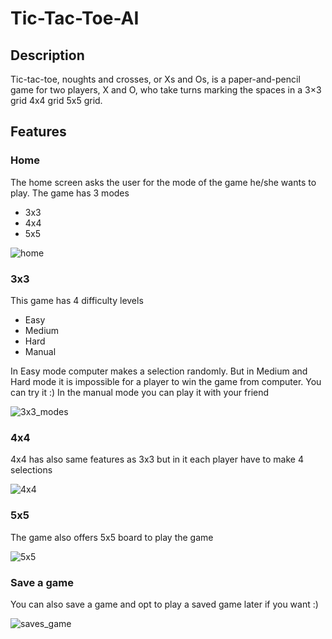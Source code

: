 # Tic-Tac-Toe-AI

## Description

Tic-tac-toe, noughts and crosses, or Xs and Os, is a paper-and-pencil game for two players, X and O, who take turns marking the spaces in a 3×3 grid 4x4 grid 5x5 grid.

## Features

### Home

The home screen asks the user for the mode of the game he/she wants to play. The game has 3 modes

* 3x3 
* 4x4
* 5x5

![home](https://user-images.githubusercontent.com/63522215/96503572-e7d20200-126c-11eb-9658-df9f4e20dd2a.png)

### 3x3

This game has 4 difficulty levels

* Easy
* Medium
* Hard 
* Manual

In Easy mode computer makes a selection randomly. But in Medium and Hard mode it is impossible for a player to win the game from computer. You can try it :)
In the manual mode you can play it with your friend


![3x3_modes](https://user-images.githubusercontent.com/63522215/96503582-ebfe1f80-126c-11eb-8131-68ee75c8ab79.png)

### 4x4

4x4 has also same features as 3x3 but in it each player have to make 4 selections

![4x4](https://user-images.githubusercontent.com/63522215/96503583-ec96b600-126c-11eb-9b06-dbf66b9b8331.png)

### 5x5

The game also offers 5x5 board to play the game

![5x5](https://user-images.githubusercontent.com/63522215/96503585-ed2f4c80-126c-11eb-8f2a-d425876b1ba1.png)

### Save a game

You can also save a game and opt to play a saved game later if you want :)

![saves_game](https://user-images.githubusercontent.com/63522215/96503579-eaccf280-126c-11eb-8eb0-bb84e4793136.png)
